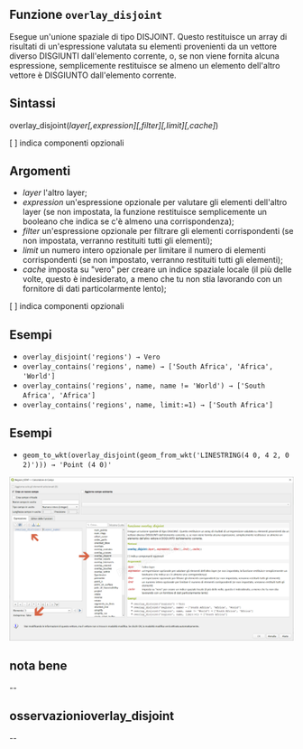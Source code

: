 ## Funzione `overlay_disjoint`

Esegue un'unione spaziale di tipo DISJOINT. Questo restituisce un array di risultati di un'espressione valutata su elementi provenienti da un vettore diverso DISGIUNTI dall'elemento corrente, o, se non viene fornita alcuna espressione, semplicemente restituisce se almeno un elemento dell'altro vettore è DISGIUNTO dall'elemento corrente.

## Sintassi

overlay_disjoint(_layer[,expression][,filter][,limit][,cache]_)

[ ] indica componenti opzionali

## Argomenti

* _layer_ l'altro layer;
* _expression_ un'espressione opzionale per valutare gli elementi dell'altro layer (se non impostata, la funzione restituisce semplicemente un booleano che indica se c'è almeno una corrispondenza);
* _filter_ un'espressione opzionale per filtrare gli elementi corrispondenti (se non impostata, verranno restituiti tutti gli elementi);
* _limit_ un numero intero opzionale per limitare il numero di elementi corrispondenti (se non impostato, verranno restituiti tutti gli elementi);
* _cache_ imposta su "vero" per creare un indice spaziale locale (il più delle volte, questo è indesiderato, a meno che tu non stia lavorando con un fornitore di dati particolarmente lento);

[ ] indica componenti opzionali

## Esempi

* `overlay_disjoint('regions') → Vero`
* `overlay_contains('regions', name) → ['South Africa', 'Africa', 'World']`
* `overlay_contains('regions', name, name != 'World') → ['South Africa', 'Africa']`
* `overlay_contains('regions', name, limit:=1) → ['South Africa']`

## Esempi

* `geom_to_wkt(overlay_disjoint(geom_from_wkt('LINESTRING(4 0, 4 2, 0 2)'))) → 'Point (4 0)'`

![](/img/geometria/refFunction/overlay_disjoint.png)

## nota bene

--

## osservazionioverlay_disjoint

--